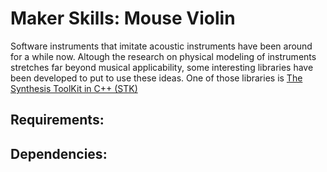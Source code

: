 # Maker Skills: Mouse Violin 

Software instruments that imitate acoustic instruments have been around for a while now. Altough the research on physical modeling of instruments stretches far beyond musical applicability, some interesting libraries have been developed to put to use these ideas. One of those libraries is [The Synthesis ToolKit in C++ (STK)](https://ccrma.stanford.edu/software/stk/ "The Synthesis ToolKit in C++ (STK)")

Requirements:
 - 
 
Dependencies:
 - 
